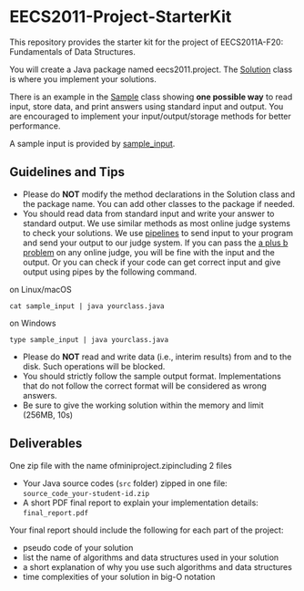 # EECS2011-Project-StarterKit
This repository provides the starter kit for the project of EECS2011A-F20: Fundamentals of Data Structures. 

You will create a Java package named eecs2011.project. The [Solution](/src/eecs2011/project/Solution.java) class is where you implement your solutions.

There is an example in the [Sample](/src/eecs2011/project/Sample.java) class showing **one possible way** to read input, store data, and print answers using standard input and output. You are encouraged to implement your input/output/storage methods for better performance.

A sample input is provided by [sample_input](/sample_input).

## Guidelines and Tips
* Please do **NOT** modify the method declarations in the Solution class and the package name. You can add other classes to the package if needed.
* You should read data from standard input and write your answer to standard output. We use similar methods as most online judge systems to check your solutions. We use [pipelines](https://en.wikipedia.org/wiki/Pipeline_(Unix)) to send input to your program and send your output to our judge system. If you can pass the [a plus b problem](https://dmoj.ca/problem/aplusb) on any online judge, you will be fine with the input and the output. Or you can check if your code can get correct input and give output using pipes by the following command.

on Linux/macOS
```
cat sample_input | java yourclass.java
```

on Windows
```
type sample_input | java yourclass.java
```
* Please do **NOT** read and write data (i.e., interim results) from and to the disk. Such operations will be blocked.
* You should strictly follow the sample output format. Implementations that do not follow the correct format will be considered as wrong answers.
* Be sure to give the working solution within the memory and limit (256MB, 10s)

## Deliverables
One zip file with the name ofminiproject.zipincluding 2 files
* Your Java source codes (```src``` folder) zipped in one file: ```source_code_your-student-id.zip```
* A short PDF final report to explain your implementation details: ```final_report.pdf```

Your final report should include the following for each part of the project:
* pseudo code of your solution
* list the name of algorithms and data structures used in your solution
* a short explanation of why you use such algorithms and data structures
* time complexities of your solution in big-O notation
